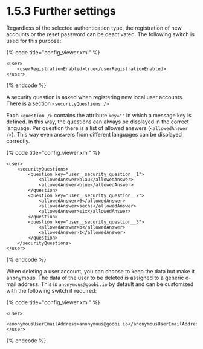 # 1.5.3 Further settings

Regardless of the selected authentication type, the registration of new accounts or the reset password can be deactivated. The following switch is used for this purpose:

{% code title="config\_viewer.xml" %}
```markup
<user>
    <userRegistrationEnabled>true</userRegistrationEnabled>
</user>
```
{% endcode %}

A security question is asked when registering new local user accounts. There is a section `<securityQuestions />`

Each `<question />` contains the attribute `key=""` in which a message key is defined. In this way, the questions can always be displayed in the correct language. Per question there is a list of allowed answers \(`<allowedAnswer />`\). This way even answers from different languages can be displayed correctly. 

{% code title="config\_viewer.xml" %}
```markup
<user>
    <securityQuestions>
        <question key="user__security_question__1">
            <allowedAnswer>blau</allowedAnswer>
            <allowedAnswer>blue</allowedAnswer>
        </question>
        <question key="user__security_question__2">
            <allowedAnswer>6</allowedAnswer>
            <allowedAnswer>sechs</allowedAnswer>
            <allowedAnswer>six</allowedAnswer>
        </question>
        <question key="user__security_question__3">
            <allowedAnswer>b</allowedAnswer>
            <allowedAnswer>t</allowedAnswer>
        </question>
    </securityQuestions>
</user>
```
{% endcode %}

When deleting a user account, you can choose to keep the data but make it anonymous. The data of the user to be deleted is assigned to a generic e-mail address. This is `anonymous@goobi.io` by default and can be customized with the following switch if required:

{% code title="config\_viewer.xml" %}
```markup
<user>
    <anonymousUserEmailAddress>anonymous@goobi.io</anonymousUserEmailAddress>
</user>
```
{% endcode %}

